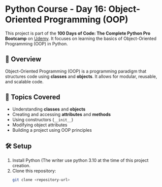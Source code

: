 # Python Course - Day 16: Object-Oriented Programming (OOP)

This project is part of the **100 Days of Code: The Complete Python Pro Bootcamp** on [Udemy](https://www.udemy.com/course/100-days-of-code). It focuses on learning the basics of Object-Oriented Programming (OOP) in Python.

## 📌 Overview

Object-Oriented Programming (OOP) is a programming paradigm that structures code using **classes** and **objects**. It allows for modular, reusable, and scalable code.

## 🚀 Topics Covered
- Understanding **classes** and **objects**
- Creating and accessing **attributes** and **methods**
- Using constructors (`__init__`)
- Modifying object attributes
- Building a project using OOP principles

## 🛠️ Setup

1. Install Python (The writer use python 3.10 at the time of this project creation.
2. Clone this repository:
   ```bash
   git clone <repository-url>
